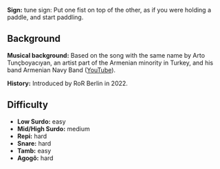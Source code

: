 **Sign:** tune sign: Put one fist on top of the other, as if you were holding a paddle, and start paddling.

## Background

**Musical background:** Based on the song with the same name by Arto Tunçboyacıyan, an artist part of the Armenian minority in Turkey, and his band Armenian Navy Band ([YouTube](https://www.youtube.com/watch?v=OCgrJFbIAcw)).

**History:** Introduced by RoR Berlin in 2022.

## Difficulty

* **Low Surdo:** easy
* **Mid/High Surdo:** medium
* **Repi:** hard
* **Snare:** hard
* **Tamb:** easy
* **Agogô:** hard